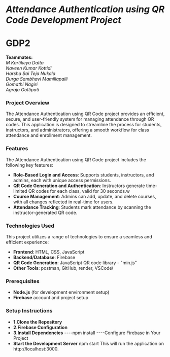 # **_Attendance Authentication using QR Code Development Project_**
# GDP2

**Teammates:**<br>
               *M Kartikeya Datta*<br>
               *Naveen Kumar Kottidi*<br>
               *Harsha Sai Teja Nukala*<br>
               *Durga Sambhavi Mamillapalli*<br>
               *Gomathi Nagiri*<br>
               *Agraja Gottipati*<br>

### Project Overview

The Attendance Authentication using QR Code project provides an efficient, secure, and user-friendly system for managing attendance through QR codes. This application is designed to streamline the process for students, instructors, and administrators, offering a smooth workflow for class attendance and enrollment management.

### Features

The Attendance Authentication using QR Code project includes the following key features:
- **Role-Based Login and Access**: Supports students, instructors, and admins, each with unique access permissions.
- **QR Code Generation and Authentication**: Instructors generate time-limited QR codes for each class, valid for 30 seconds.w
- **Course Management**: Admins can add, update, and delete courses, with all changes reflected in real-time for users.
- **Attendance Tracking**: Students mark attendance by scanning the instructor-generated QR code.

### Technologies Used

This project utilizes a range of technologies to ensure a seamless and efficient experience:
- **Frontend**: HTML, CSS, JavaScript
- **Backend/Database**: Firebase
- **QR Code Generation**: JavaScript QR code library - "min.js"
- **Other Tools**: postman, GitHub, render, VSCode\
  
### Prerequisites
- **Node.js** (for development environment setup)
- **Firebase** account and project setup

### Setup Instructions

- **1.Clone the Repository**
- **2.Firebase Configuration**
- **3.Install Dependencies**
----npm install
----Configure Firebase in Your Project
- **Start the Development Server**
npm start
This will run the application on http://localhost:3000.



  
